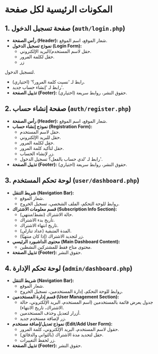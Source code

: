 
# المكونات الرئيسية لكل صفحة

## 1. صفحة تسجيل الدخول (`auth/login.php`)
- **رأس الصفحة (Header):** شعار الموقع، اسم الموقع.
- **نموذج تسجيل الدخول (Login Form):**
  - حقل لاسم المستخدم/البريد الإلكتروني.
  - حقل لكلمة المرور.
  - زر 


لتسجيل الدخول.
  - رابط لـ 'نسيت كلمة المرور؟' (اختياري).
  - رابط لـ 'إنشاء حساب جديد'.
- **تذييل الصفحة (Footer):** حقوق النشر، روابط سريعة (اختياري).

## 2. صفحة إنشاء حساب (`auth/register.php`)
- **رأس الصفحة (Header):** شعار الموقع، اسم الموقع.
- **نموذج إنشاء حساب (Registration Form):**
  - حقل لاسم المستخدم.
  - حقل للبريد الإلكتروني.
  - حقل لكلمة المرور.
  - حقل لتأكيد كلمة المرور.
  - زر لإنشاء الحساب.
  - رابط لـ 'لدي حساب بالفعل؟ تسجيل الدخول'.
- **تذييل الصفحة (Footer):** حقوق النشر، روابط سريعة (اختياري).

## 3. لوحة تحكم المستخدم (`user/dashboard.php`)
- **شريط التنقل (Navigation Bar):**
  - شعار الموقع.
  - روابط للوحة التحكم، الملف الشخصي، تسجيل الخروج.
- **قسم معلومات الاشتراك (Subscription Info Section):**
  - حالة الاشتراك (نشط/منتهي).
  - تاريخ بدء الاشتراك.
  - تاريخ انتهاء الاشتراك.
  - المدة المتبقية (عداد تنازلي).
  - زر لتجديد الاشتراك (إذا كان منتهيًا).
- **محتوى الداشبورد الرئيسي (Main Dashboard Content):**
  - محتوى متاح فقط للمشتركين النشطين.
- **تذييل الصفحة (Footer):** حقوق النشر.

## 4. لوحة تحكم الإدارة (`admin/dashboard.php`)
- **شريط التنقل (Navigation Bar):**
  - شعار الموقع.
  - روابط للوحة التحكم، إدارة المستخدمين، تسجيل الخروج.
- **قسم إدارة المستخدمين (User Management Section):**
  - جدول يعرض قائمة بالمستخدمين (اسم المستخدم، البريد الإلكتروني، حالة الاشتراك، تاريخ الانتهاء).
  - أزرار لتعديل وحذف المستخدمين.
  - زر لإضافة مستخدم جديد.
- **نموذج تعديل/إضافة مستخدم (Edit/Add User Form):**
  - حقول لاسم المستخدم، البريد الإلكتروني، كلمة المرور.
  - حقل لتحديد مدة الاشتراك (بالثواني والدقائق).
  - زر لحفظ التغييرات.
- **تذييل الصفحة (Footer):** حقوق النشر.


